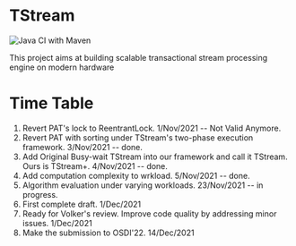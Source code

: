 # TStream

![Java CI with Maven](https://github.com/ShuhaoZhangTony/TStream/workflows/Java%20CI%20with%20Maven/badge.svg?branch=master)

This project aims at building scalable transactional stream processing engine on modern hardware

# Time Table
1. Revert PAT's lock to ReentrantLock. 1/Nov/2021 -- Not Valid Anymore.
2. Revert PAT with sorting under TStream's two-phase execution framework. 3/Nov/2021 -- done.
3. Add Original Busy-wait TStream into our framework and call it TStream. Ours is TStream+. 4/Nov/2021 -- done.
4. Add computation complexity to wrkload. 5/Nov/2021 -- done.
5. Algorithm evaluation under varying workloads. 23/Nov/2021 -- in progress.
6. First complete draft. 1/Dec/2021
7. Ready for Volker's review. Improve code quality by addressing minor issues. 1/Dec/2021
8. Make the submission to OSDI'22. 14/Dec/2021
